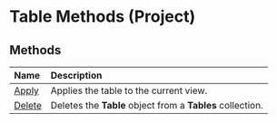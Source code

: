
# Table Methods (Project)

## Methods



|**Name**|**Description**|
|:-----|:-----|
|[Apply](05452633-fb60-b8c1-ac75-83351682df99.md)|Applies the table to the current view.|
|[Delete](9a85b66b-5124-529c-84b6-306789cb6986.md)|Deletes the  **Table** object from a **Tables** collection.|
